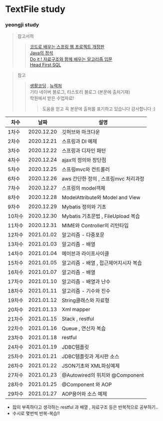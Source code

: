 # TextFile study
### yeongji study

> 참고서적 
>	> [ 코드로 배우는 스프링 웹 프로젝트 개정판 ](https://book.naver.com/bookdb/book_detail.nhn?bid=13993776,"스프링책")   
> > [ Java의 정석 ](https://book.naver.com/bookdb/book_detail.nhn?bid=10191151,"자바책")   
> > [ Do it ! 자료구조와 함께 배우는 알고리즘 입문 ](https://book.naver.com/bookdb/book_detail.nhn?bid=13560672,"알고리즘책")   
> > [ Head First SQL ](https://book.naver.com/bookdb/book_detail.nhn?bid=4532339,"sql책")      

> 참고
> > [생활코딩](https://opentutorials.org/course/1, "생활코딩") , [뉴렉처](https://www.youtube.com/watch?v=XtXHIDnzS9c&list=PLq8wAnVUcTFUHYMzoV2RoFoY2HDTKru3T&index=1)         
> > 기타 네이버 블로그, 티스토리 블로그 (본문에 출처기재)        
> > 학원에서 받은 수업자료!            
> > >도움을 얻고 꼭 본문에 출처를 표기하고 있습니다 감사합니다 :)

| 차수 | 날짜 | 설명 |
| ------ | ------ | ------ |
| 1차수 | 2020.12.20 | 깃허브와 마크다운 |
| 2차수 | 2020.12.21 | 스프링과 DI 예제 |
| 3차수 | 2020.12.22 | 스프링과 디자인 패턴 |
| 4차수 | 2020.12.24 | ajax의 정의와 장단점 |
| 5차수 | 2020.12.25 | 스프링mvc와 컨트롤러 |
| 6차수 | 2020.12.26 | aws 간단한 정의 , 스프링mvc 처리과정 |
| 7차수 | 2020.12.27 | 스프링의 model객체 |
| 8차수 | 2020.12.28 | ModelAttribute와 Model and View |
| 9차수 | 2020.12.29 | Mybatis 정의와 기초 |
| 10차수 | 2020.12.30 | Mybatis 기초문법 , FileUpload 복습|
| 11차수 | 2020.12.31 | MIME와 Controller의 리턴타입 |
| 12차수 | 2021.01.02 | 알고리즘 - 다중포문 |
| 13차수 | 2021.01.03 | 알고리즘 - 배열 |
| 14차수 | 2021.01.04 | 메이븐과 라이프사이클 |
| 15차수 | 2021.01.05 | 알고리즘 - 배열 , 접근제어지시자 복습 |
| 16차수 | 2021.01.07 | 알고리즘 - 배열 |
| 17차수 | 2021.01.10 | 알고리즘 - 배열과 난수 |
| 18차수 | 2021.01.11 | 알고리즘 - 기수와 진수 |
| 19차수 | 2021.01.12 | String클래스와 자료형 |
| 20차수 | 2021.01.13 | Xml mapper |
| 21차수 | 2021.01.15 | Stack , restful |
| 22차수 | 2021.01.16 | Queue , 연산자 복습 |
| 23차수 | 2021.01.18 | restful |
| 24차수 | 2021.01.19 | JDBC템플릿 |
| 25차수 | 2021.01.21 | JDBC템플릿과 게시판 소스 |
| 26차수 | 2021.01.22 | JSON기초와 XML파싱예제 |
| 27차수 | 2021.01.23 | @Autowired의 위치와 @Component |
| 28차수 | 2021.01.25 | @Component 와 AOP |
| 29차수 | 2021.01.27 | AOP용어와 소스 예제 |
* 많이 부족하다고 생각하는 restful 과 배열 , 자료구조 등은 반복적으로 공부하기..
* 수시로 몇번씩 반복-복습!!
